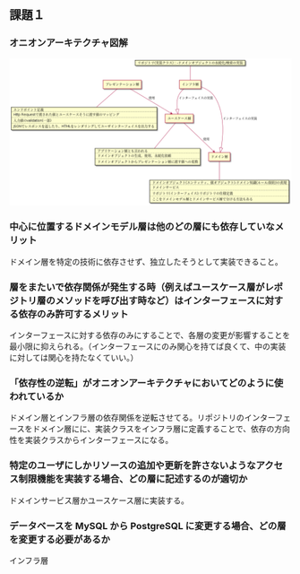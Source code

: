 ## 課題１

### オニオンアーキテクチャ図解

![図解](./answer.png)

### 中心に位置するドメインモデル層は他のどの層にも依存していなメリット

ドメイン層を特定の技術に依存させず、独立したそうとして実装できること。

### 層をまたいで依存関係が発生する時（例えばユースケース層がレポジトリ層のメソッドを呼び出す時など）はインターフェースに対する依存のみ許可するメリット

インターフェースに対する依存のみにすることで、各層の変更が影響することを最小限に抑えられる。（インターフェースにのみ関心を持てば良くて、中の実装に対しては関心を持たなくていい。）

### 「依存性の逆転」がオニオンアーキテクチャにおいてどのように使われているか

ドメイン層とインフラ層の依存関係を逆転させてる。リポジトリのインターフェースをドメイン層にに、実装クラスをインフラ層に定義することで、依存の方向性を実装クラスからインターフェースになる。

### 特定のユーザにしかリソースの追加や更新を許さないようなアクセス制限機能を実装する場合、どの層に記述するのが適切か

ドメインサービス層かユースケース層に実装する。

### データベースを MySQL から PostgreSQL に変更する場合、どの層を変更する必要があるか

インフラ層
